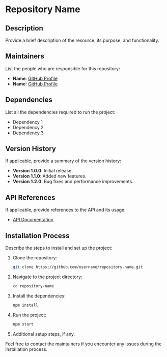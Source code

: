 # Repository Name

## Description
Provide a brief description of the resource, its purpose, and functionality.

## Maintainers
List the people who are responsible for this repository:
- **Name**: [GitHub Profile](https://github.com/username)
- **Name**: [GitHub Profile](https://github.com/username)


## Dependencies
List all the dependencies required to run the project:
- Dependency 1
- Dependency 2
- Dependency 3

## Version History
If applicable, provide a summary of the version history:
- **Version 1.0.0**: Initial release.
- **Version 1.1.0**: Added new features.
- **Version 1.2.0**: Bug fixes and performance improvements.

## API References
If applicable, provide references to the API and its usage:
- [API Documentation](https://ifheroes.github.io/ifheroes-apis/)

## Installation Process
Describe the steps to install and set up the project:

1. Clone the repository:
    ```bash
    git clone https://github.com/username/repository-name.git
    ```

2. Navigate to the project directory:
    ```bash
    cd repository-name
    ```

3. Install the dependencies:
    ```bash
    npm install
    ```

4. Run the project:
    ```bash
    npm start
    ```

5. Additional setup steps, if any.

Feel free to contact the maintainers if you encounter any issues during the installation process.
